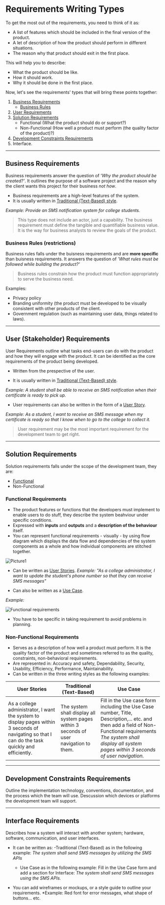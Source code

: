 # Requirements Writing Types
To get the most out of the requirements, you need to think of it as:
- A list of features which should be included in the final version of the product.
- A let of description of how the product should perform in different situations.
- The reason why that product should exit in the first place.

This will help you to describe:
- What the product should be like.
- How it should work.
- Why it should be done in the first place.

Now, let's see the requirements' types that will bring these points together:

1. [Business Requirements](https://github.com/SG-Eddin/Technical-Documentation-Best-Practices/blob/main/Requirements/Requirements-Writing-Types.md#business-requirements)
   - [Business Rules](https://github.com/SG-Eddin/Technical-Documentation-Best-Practices/blob/main/Requirements/Requirements-Writing-Types.md#business-rules-restrictions)
2. [User Requirements](https://github.com/SG-Eddin/Technical-Documentation-Best-Practices/blob/main/Requirements/Requirements-Writing-Types.md#user-stakeholder-requirements) 
3. [Solution Requirements](https://github.com/SG-Eddin/Technical-Documentation-Best-Practices/blob/main/Requirements/Requirements-Writing-Types.md#solution-requirements)
   - Functional (What the product should do or support?)
   - Non-Functional (How well a product must perform (the quality factor of the product)?)
4. [Development Constraints Requirements](https://github.com/SG-Eddin/Technical-Documentation-Best-Practices/blob/main/Requirements/Requirements-Writing-Types.md#development-constraints-requirements)
5. Interface.

-----------------------------------------------------------------------------------------------------------------------

## Business Requirements
Business requirements answer the question of *'Why the product should be created?'*. It outlines the purpose of a software project and the reason why the client wants this project for their business *not how*.

- Business requirements are a high-level features of the system.
- It is usually written in [Traditional (Text-Based) style](https://github.com/SG-Eddin/Technical-Documentation-Best-Practices/blob/main/Requirements/Requirements-Writing-Styles.md#2-traditional-text-based).

*Example:
Provide an SMS notification system for college students.*

> This type does not include an actor, just a capability.
> The business requirement must define the tangible and quantifiable business value.
> It is the way for business analysts to review the goals of the product.


### Business Rules (restrictions)
Business rules falls under the buisness requirements and are **more specific** than buisness requirements. 
It answers the question of *'What rules must be followed while building the product?'*
> Business rules constrain how the product must function appropriately to serve the business need.

Examples:
- Privacy policy
- Branding uniformity (the product must be developed to be visually consistent with other products of the client.
- Government regulation (such as maintaining user data, things related to laws).

----------------------------------------------------------------------------------------------------------------------

## User (Stakeholder) Requirements
User Requirements outline what tasks end-users can do with the product and how they will engage with the product.
It can be identified as the core requirements of the product being developed.

- Written from the prespective of the user.

- It is usually written in [Traditional (Text-Based) style](https://github.com/SG-Eddin/Technical-Documentation-Best-Practices/blob/main/Requirements/Requirements-Writing-Styles.md#2-traditional-text-based).

*Example:
A student shall be able to receive an SMS notification when their certificate is ready to pick up.*

- User requirements can also be written in the form of a [User Story](https://github.com/SG-Eddin/Technical-Documentation-Best-Practices/blob/main/Requirements/Requirements-Writing-Styles.md#1-user-stories).

*Example:
As a student, I want to receive an SMS message when my certificate is ready so that I know when to go to the college to collect it.*

> User requirement may be the most important requirement for the development team to get right.
----------------------------------------------------------------------------------------------------------------

## Solution Requirements
Solution requirements falls under the scope of the development team, they are:
- [Functional](https://github.com/SG-Eddin/Technical-Documentation-Best-Practices/blob/main/Requirements/Requirements-Writing-Types.md#functional-requirements)
- Non-Functional

### Functional Requirements

- The product features or functions that the developers must implement to enable users to do stuff, they describe the system beahviour under specific conditions.
- Expressed with **inputs** and **outputs** and a **description of the behaviour** itself.
- You can represent functional requirements - visually - by using flow diagram which displays the data flow and dependencies of the system components as a whole and how individual components are stitched together.
 
![Picture1](https://user-images.githubusercontent.com/60129693/112746773-6156e480-8fb1-11eb-97be-3cf1521e194b.png)

- Can be written as [User Stories](https://github.com/SG-Eddin/Technical-Documentation-Best-Practices/blob/main/Requirements/Requirements-Writing-Styles.md#1-user-stories).
*Example: "As a college administrator, I want to update the student's phone number so that they can receive SMS messages"*

- Can also be written as a [Use Case](https://github.com/SG-Eddin/Technical-Documentation-Best-Practices/blob/main/Requirements/Requirements-Writing-Styles.md#3-use-cases).

*Example:*

![Functional requirements](https://user-images.githubusercontent.com/60129693/112756320-eb6c7080-8fe4-11eb-9c24-51b27c816a50.jpg)

- You have to be specific in taking requirement to avoid problems in planning.

### Non-Functional Requirements
- Serves as a description of how well a product must perform. It is the quality factor of the product and sometimes referred to as the quality, constraints, non-behavioral requirements.
- Are represented in: Accuracy and safety, Dependability, Security, Usability, Efficiency, Performance, Maintainability.
- Can be written in the three writing styles as the following examples:

User Stories | Traditional (Text-Based) | Use Case
-------------|---------|-------------
As a college administrator, I want the system to display pages within 3 seconds of navigating so that I can do the task quickly and efficiently. | The system shall display all system pages within 3 seconds of user navigation to them. | Fill in the Use case form including the Use Case number, Title, Description,... etc. and then add a field of Non-Functional requirements *The system shall display all system pages within 3 seconds of user navigation.*


---------------------------------------------------------------------------------------------------------------------------------------------------------------
## Development Constraints Requirements
Outline the implementation technology, conventions, documentation, and the process which the team will use. Descussion which devices or platforms the development team will support.

------------------------------------------------------------------------------------------------------------

## Interface Requirements
Describes how a system will interact with another system; hardware, software, communication, and user interfaces.

- It can be written as:
  -Traditional (Text-Based) as in the following example:
*The system shall send SMS messages by utilizing the SMS APIs*

  - Use Case as in the following example:
 Fill in the Use Case form and add a section for Interface: *The system shall send SMS messages using the SMS APIs.*

- You can add wireframes or mockups, or a style guide to outline your requirements. 
*Example:
Red font for error messages, what shape of buttons... etc.







